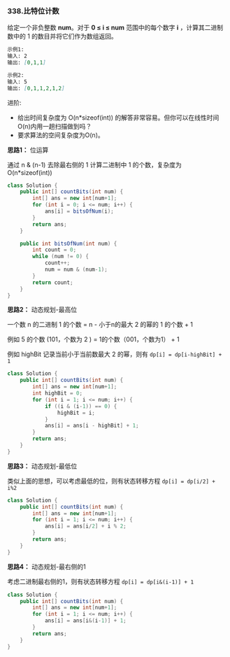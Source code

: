 ### 338.比特位计数

给定一个非负整数 **num**。对于 **0 ≤ i ≤ num** 范围中的每个数字 **i** ，计算其二进制数中的 1 的数目并将它们作为数组返回。

``` markdown
示例1:
输入: 2
输出: [0,1,1]

示例2:
输入: 5
输出: [0,1,1,2,1,2]
```

进阶:

- 给出时间复杂度为 O(n*sizeof(int)) 的解答非常容易。但你可以在线性时间O(n)内用一趟扫描做到吗？
- 要求算法的空间复杂度为O(n)。



**思路1：**  位运算

通过 n & (n-1) 去除最右侧的 1 计算二进制中 1 的个数，复杂度为 O(n*sizeof(int))

``` java
class Solution {
    public int[] countBits(int num) {
        int[] ans = new int[num+1];
        for (int i = 0; i <= num; i++) {
            ans[i] = bitsOfNum(i);
        }
        return ans;
    }

    public int bitsOfNum(int num) {
        int count = 0;
        while (num != 0) {
            count++;
            num = num & (num-1);
        }
        return count;
    }
}
```



**思路2：** 动态规划-最高位

一个数 n 的二进制 1 的个数 = n - 小于n的最大 2 的幂的 1 的个数  + 1

例如 5 的个数 (101，个数为 2 ) = 1的个数（001，个数为1） + 1

例如 highBit 记录当前小于当前数最大 2 的幂，则有 `dp[i] = dp[i-highBit] + 1`

``` java
class Solution {
    public int[] countBits(int num) {
        int[] ans = new int[num+1];
        int highBit = 0;
        for (int i = 1; i <= num; i++) {
            if ((i & (i-1)) == 0) {
                highBit = i;
            }
            ans[i] = ans[i - highBit] + 1;
        }
        return ans;
    }
}
```



**思路3：** 动态规划-最低位

类似上面的思想，可以考虑最低的位，则有状态转移方程 `dp[i] = dp[i/2] + i%2`

``` java
class Solution {
    public int[] countBits(int num) {
        int[] ans = new int[num+1];
        for (int i = 1; i <= num; i++) {
            ans[i] = ans[i/2] + i % 2;
        }
        return ans;
    }
}
```



**思路4：** 动态规划-最右侧的1

考虑二进制最右侧的1，则有状态转移方程 `dp[i] = dp[i&(i-1)] + 1`

``` java
class Solution {
    public int[] countBits(int num) {
        int[] ans = new int[num+1];
        for (int i = 1; i <= num; i++) {
            ans[i] = ans[i&(i-1)] + 1;
        }
        return ans;
    }
}
```


